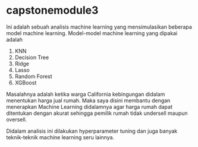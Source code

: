 # capstonemodule3
Ini adalah sebuah analisis machine learning yang mensimulasikan beberapa model machine learning.
Model-model machine learning yang dipakai adalah

1. KNN
2. Decision Tree
3. Ridge
4. Lasso
5. Random Forest
6. XGBoost

Masalahnya adalah ketika warga California kebingungan didalam menentukan harga jual rumah. Maka saya disini membantu dengan menerapkan Machine Learning didalamnya agar harga rumah dapat ditentukan dengan akurat sehingga pemilik rumah tidak undersell maupun oversell.

Didalam analisis ini dilakukan hyperparameter tuning dan juga banyak teknik-teknik machine learning seru lainnya.
